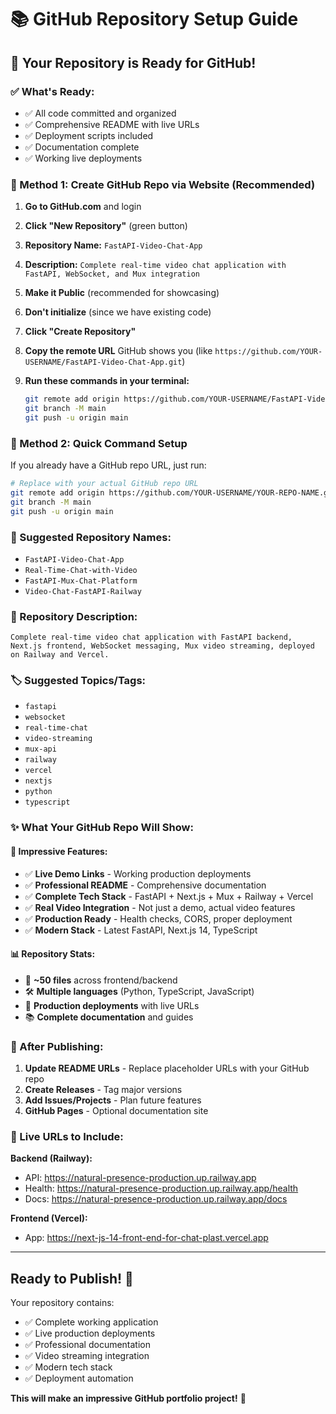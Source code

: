 # 📚 GitHub Repository Setup Guide

## 🎯 **Your Repository is Ready for GitHub!**

### **✅ What's Ready:**
- ✅ All code committed and organized
- ✅ Comprehensive README with live URLs
- ✅ Deployment scripts included
- ✅ Documentation complete
- ✅ Working live deployments

### **🚀 Method 1: Create GitHub Repo via Website (Recommended)**

1. **Go to GitHub.com** and login
2. **Click "New Repository"** (green button)
3. **Repository Name:** `FastAPI-Video-Chat-App`
4. **Description:** `Complete real-time video chat application with FastAPI, WebSocket, and Mux integration`
5. **Make it Public** (recommended for showcasing)
6. **Don't initialize** (since we have existing code)
7. **Click "Create Repository"**

8. **Copy the remote URL** GitHub shows you (like `https://github.com/YOUR-USERNAME/FastAPI-Video-Chat-App.git`)

9. **Run these commands in your terminal:**
   ```bash
   git remote add origin https://github.com/YOUR-USERNAME/FastAPI-Video-Chat-App.git
   git branch -M main
   git push -u origin main
   ```

### **🚀 Method 2: Quick Command Setup**

If you already have a GitHub repo URL, just run:

```bash
# Replace with your actual GitHub repo URL
git remote add origin https://github.com/YOUR-USERNAME/YOUR-REPO-NAME.git
git branch -M main
git push -u origin main
```

### **🎯 Suggested Repository Names:**
- `FastAPI-Video-Chat-App`
- `Real-Time-Chat-with-Video`
- `FastAPI-Mux-Chat-Platform`
- `Video-Chat-FastAPI-Railway`

### **📝 Repository Description:**
```
Complete real-time video chat application with FastAPI backend, Next.js frontend, WebSocket messaging, Mux video streaming, deployed on Railway and Vercel.
```

### **🏷️ Suggested Topics/Tags:**
- `fastapi`
- `websocket`
- `real-time-chat`
- `video-streaming`
- `mux-api`
- `railway`
- `vercel`
- `nextjs`
- `python`
- `typescript`

### **✨ What Your GitHub Repo Will Show:**

#### **🌟 Impressive Features:**
- ✅ **Live Demo Links** - Working production deployments
- ✅ **Professional README** - Comprehensive documentation
- ✅ **Complete Tech Stack** - FastAPI + Next.js + Mux + Railway + Vercel
- ✅ **Real Video Integration** - Not just a demo, actual video features
- ✅ **Production Ready** - Health checks, CORS, proper deployment
- ✅ **Modern Stack** - Latest FastAPI, Next.js 14, TypeScript

#### **📊 Repository Stats:**
- 🔢 **~50 files** across frontend/backend
- 🛠️ **Multiple languages** (Python, TypeScript, JavaScript)
- 🚀 **Production deployments** with live URLs
- 📚 **Complete documentation** and guides

### **🎯 After Publishing:**

1. **Update README URLs** - Replace placeholder URLs with your GitHub repo
2. **Create Releases** - Tag major versions
3. **Add Issues/Projects** - Plan future features
4. **GitHub Pages** - Optional documentation site

### **🔗 Live URLs to Include:**

**Backend (Railway):**
- API: https://natural-presence-production.up.railway.app
- Health: https://natural-presence-production.up.railway.app/health
- Docs: https://natural-presence-production.up.railway.app/docs

**Frontend (Vercel):**
- App: https://next-js-14-front-end-for-chat-plast.vercel.app

---

## **Ready to Publish! 🚀**

Your repository contains:
- ✅ Complete working application
- ✅ Live production deployments  
- ✅ Professional documentation
- ✅ Video streaming integration
- ✅ Modern tech stack
- ✅ Deployment automation

**This will make an impressive GitHub portfolio project!** 🌟